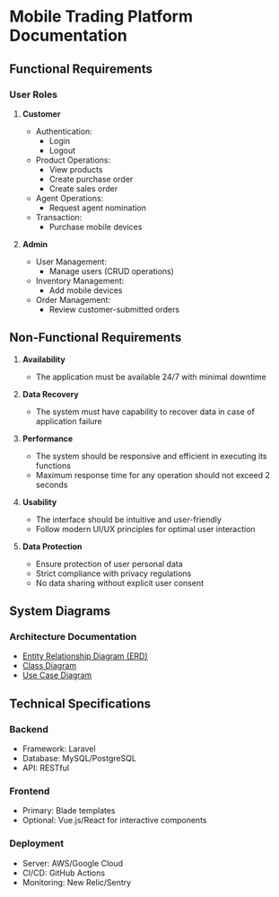 # Mobile Trading Platform Documentation

## Functional Requirements

### User Roles
1. **Customer**
   - Authentication:
     - Login
     - Logout
   - Product Operations:
     - View products
     - Create purchase order
     - Create sales order
   - Agent Operations:
     - Request agent nomination
   - Transaction:
     - Purchase mobile devices

2. **Admin**
   - User Management:
     - Manage users (CRUD operations)
   - Inventory Management:
     - Add mobile devices
   - Order Management:
     - Review customer-submitted orders

## Non-Functional Requirements

1. **Availability**
   - The application must be available 24/7 with minimal downtime

2. **Data Recovery**
   - The system must have capability to recover data in case of application failure

3. **Performance**
   - The system should be responsive and efficient in executing its functions
   - Maximum response time for any operation should not exceed 2 seconds

4. **Usability**
   - The interface should be intuitive and user-friendly
   - Follow modern UI/UX principles for optimal user interaction

5. **Data Protection**
   - Ensure protection of user personal data
   - Strict compliance with privacy regulations
   - No data sharing without explicit user consent

## System Diagrams

### Architecture Documentation
- [Entity Relationship Diagram (ERD)](./ERD.pdf)
- [Class Diagram](/docs/classDiagram.pdf) 
- [Use Case Diagram](./UseCase.pdf)

## Technical Specifications

### Backend
- Framework: Laravel
- Database: MySQL/PostgreSQL
- API: RESTful

### Frontend
- Primary: Blade templates
- Optional: Vue.js/React for interactive components

### Deployment
- Server: AWS/Google Cloud
- CI/CD: GitHub Actions
- Monitoring: New Relic/Sentry
